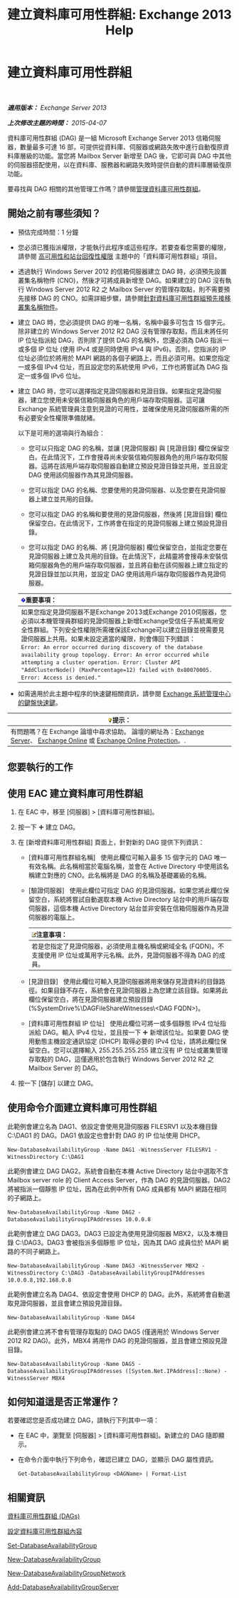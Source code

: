 ﻿---
title: '建立資料庫可用性群組: Exchange 2013 Help'
TOCTitle: 建立資料庫可用性群組
ms:assetid: d6b98299-e203-488b-af73-50753fe152c8
ms:mtpsurl: https://technet.microsoft.com/zh-tw/library/Dd351172(v=EXCHG.150)
ms:contentKeyID: 50474354
ms.date: 05/21/2018
mtps_version: v=EXCHG.150
ms.translationtype: MT
---

# 建立資料庫可用性群組

 

_**適用版本：** Exchange Server 2013_

_**上次修改主題的時間：** 2015-04-07_

資料庫可用性群組 (DAG) 是一組 Microsoft Exchange Server 2013 信箱伺服器，數量最多可達 16 部，可提供從資料庫、伺服器或網路失敗中進行自動復原資料庫層級的功能。當您將 Mailbox Server 新增至 DAG 後，它即可與 DAG 中其他的伺服器搭配使用，以在資料庫、服務器和網路失敗時提供自動的資料庫層級復原功能。

要尋找與 DAG 相關的其他管理工作嗎？請參閱[管理資料庫可用性群組](managing-database-availability-groups-exchange-2013-help.md)。

## 開始之前有哪些須知？

  - 預估完成時間：1 分鐘

  - 您必須已獲指派權限，才能執行此程序或這些程序。若要查看您需要的權限，請參閱 [高可用性和站台回復性權限](high-availability-and-site-resilience-permissions-exchange-2013-help.md) 主題中的「資料庫可用性群組」項目。

  - 透過執行 Windows Server 2012 的信箱伺服器建立 DAG 時，必須預先設置叢集名稱物件 (CNO)，然後才可將成員新增至 DAG。如果建立的 DAG 沒有執行 Windows Server 2012 R2 之 Mailbox Server 的管理存取點，則不需要預先接移 DAG 的 CNO。如需詳細步驟，請參閱[針對資料庫可用性群組預先接移叢集名稱物件](pre-stage-the-cluster-name-object-for-a-database-availability-group-exchange-2013-help.md)。

  - 建立 DAG 時，您必須提供 DAG 的唯一名稱，名稱中最多可包含 15 個字元。除非建立的 Windows Server 2012 R2 DAG 沒有管理存取點，而且未將任何 IP 位址指派給 DAG，否則除了提供 DAG 的名稱外，您還必須為 DAG 指派一或多個 IP 位址 (使用 IPv4 或是同時使用 IPv4 與 IPv6)。否則，您指派的 IP 位址必須位於將用於 MAPI 網路的各個子網路上，而且必須可用。如果您指定一或多個 IPv4 位址，而且設定您的系統使用 IPv6，工作也將嘗試為 DAG 指定一或多個 IPv6 位址。

  - 建立 DAG 時，您可以選擇指定見證伺服器和見證目錄。如果指定見證伺服器，建立您使用未安裝信箱伺服器角色的用戶端存取伺服器。這可讓 Exchange 系統管理員注意到見證的可用性，並確保使用見證伺服器所需的所有必要安全性權限準備就緒。
    
    以下是可用的選項與行為組合：
    
      - 您可以只指定 DAG 的名稱，並讓 \[見證伺服器\] 與 \[見證目錄\] 欄位保留空白。在此情況下，工作會搜尋尚未安裝信箱伺服器角色的用戶端存取伺服器。這將在該用戶端存取伺服器自動建立預設見證目錄並共用，並且設定 DAG 使用該伺服器作為其見證伺服器。
    
      - 您可以指定 DAG 的名稱、您要使用的見證伺服器、以及您要在見證伺服器上建立並共用的目錄。
    
      - 您可以指定 DAG 的名稱和要使用的見證伺服器，然後將 \[見證目錄\] 欄位保留空白。在此情況下，工作將會在指定的見證伺服器上建立預設見證目錄。
    
      - 您可以指定 DAG 的名稱、將 \[見證伺服器\] 欄位保留空白，並指定您要在見證伺服器上建立及共用的目錄。在此情況下，此精靈將會搜尋未安裝信箱伺服器角色的用戶端存取伺服器，並且將自動在該伺服器上建立指定的見證目錄並加以共用，並設定 DAG 使用該用戶端存取伺服器作為見證伺服器。
    
    <table>
    <thead>
    <tr class="header">
    <th><img src="images/Bb124558.important(EXCHG.150).gif" title="重要事項" alt="重要事項" />重要事項：</th>
    </tr>
    </thead>
    <tbody>
    <tr class="odd">
    <td>如果您指定見證伺服器不是Exchange 2013或Exchange 2010伺服器，您必須以本機管理員群組的見證伺服器上新增Exchange受信任子系統萬用安全性群組。下列安全性權限所需確保該Exchange可以建立目錄並視需要見證伺服器上共用。如果未設定適當的權限，則會傳回下列錯誤：<br />
    <code>Error: An error occurred during discovery of the database availability group topology. Error: An error occurred while attempting a cluster operation. Error: Cluster API &quot;AddClusterNode() (MaxPercentage=12) failed with 0x80070005. Error: Access is denied.&quot;</code></td>
    </tr>
    </tbody>
    </table>


  - 如需適用於此主題中程序的快速鍵相關資訊，請參閱 [Exchange 系統管理中心的鍵盤快速鍵](keyboard-shortcuts-in-the-exchange-admin-center-exchange-online-protection-help.md)。

<table>
<thead>
<tr class="header">
<th><img src="images/Bb124558.tip(EXCHG.150).gif" title="提示" alt="提示" />提示：</th>
</tr>
</thead>
<tbody>
<tr class="odd">
<td>有問題嗎？在 Exchange 論壇中尋求協助。 論壇的網址為：<a href="https://go.microsoft.com/fwlink/p/?linkid=60612">Exchange Server</a>、 <a href="https://go.microsoft.com/fwlink/p/?linkid=267542">Exchange Online</a> 或 <a href="https://go.microsoft.com/fwlink/p/?linkid=285351">Exchange Online Protection</a>。.</td>
</tr>
</tbody>
</table>


## 您要執行的工作

## 使用 EAC 建立資料庫可用性群組

1.  在 EAC 中，移至 \[伺服器\] \> \[資料庫可用性群組\]。

2.  按一下 ![加入圖示](images/JJ218640.c1e75329-d6d7-4073-a27d-498590bbb558(EXCHG.150).gif "加入圖示") 建立 DAG。

3.  在 \[新增資料庫可用性群組\] 頁面上，針對新的 DAG 提供下列資訊：
    
      - \[資料庫可用性群組名稱\]   使用此欄位可輸入最多 15 個字元的 DAG 唯一有效名稱。此名稱相當於電腦名稱，並會在 Active Directory 中使用該名稱建立對應的 CNO。此名稱將是 DAG 的名稱及基礎叢級的名稱。
    
      - \[驗證伺服器\]   使用此欄位可指定 DAG 的見證伺服器。如果您將此欄位保留空白，系統將嘗試自動選取本機 Active Directory 站台中的用戶端存取伺服器，這個本機 Active Directory 站台並非安裝在信箱伺服器作為見證伺服器的電腦上。
        
        <table>
        <thead>
        <tr class="header">
        <th><img src="images/Bb124558.note(EXCHG.150).gif" title="注意事項" alt="注意事項" />注意事項：</th>
        </tr>
        </thead>
        <tbody>
        <tr class="odd">
        <td>若是您指定了見證伺服器，必須使用主機名稱或網域全名 (FQDN)。不支援使用 IP 位址或萬用字元名稱。此外，見證伺服器不得為 DAG 的成員。</td>
        </tr>
        </tbody>
        </table>
    
      - \[見證目錄\]   使用此欄位可輸入見證伺服器將用來儲存見證資料的目錄路徑。如果目錄不存在，系統會在見證伺服器上為您建立該目錄。如果將此欄位保留空白，將在見證伺服器建立預設目錄 (%SystemDrive%\\DAGFileShareWitnesses\\\<DAG FQDN\>)。
    
      - \[資料庫可用性群組 IP 位址\]   使用此欄位可將一或多個靜態 IPv4 位址指派給 DAG。輸入 IPv4 位址，並且按一下 ![加入圖示](images/JJ218640.c1e75329-d6d7-4073-a27d-498590bbb558(EXCHG.150).gif "加入圖示") 新增該位址。如果要 DAG 使用動態主機設定通訊協定 (DHCP) 取得必要的 IPv4 位址，請將此欄位保留空白。您可以選擇輸入 255.255.255.255 建立沒有 IP 位址或叢集管理存取點的 DAG，這僅適用於包含執行 Windows Server 2012 R2 之 Mailbox Server 的 DAG。

4.  按一下 \[儲存\] 以建立 DAG。

## 使用命令介面建立資料庫可用性群組

此範例會建立名為 DAG1、依設定會使用見證伺服器 FILESRV1 以及本機目錄 C:\\DAG1 的 DAG。DAG1 依設定也會針對 DAG 的 IP 位址使用 DHCP。

    New-DatabaseAvailabilityGroup -Name DAG1 -WitnessServer FILESRV1 -WitnessDirectory C:\DAG1

此範例會建立 DAG DAG2。系統會自動在本機 Active Directory 站台中選取不含 Mailbox server role 的 Client Access Server，作為 DAG 的見證伺服器。DAG2 將被指派一個靜態 IP 位址，因為在此例中所有 DAG 成員都有 MAPI 網路在相同的子網路上。

    New-DatabaseAvailabilityGroup -Name DAG2 -DatabaseAvailabilityGroupIPAddresses 10.0.0.8

此範例會建立 DAG DAG3。DAG3 已設定為使用見證伺服器 MBX2，以及本機目錄 C:\\DAG3。DAG3 會被指派多個靜態 IP 位址，因為其 DAG 成員位於 MAPI 網路的不同子網路上。

    New-DatabaseAvailabilityGroup -Name DAG3 -WitnessServer MBX2 -WitnessDirectory C:\DAG3 -DatabaseAvailabilityGroupIPAddresses 10.0.0.8,192.168.0.8

此範例會建立名為 DAG4、依設定會使用 DHCP 的 DAG。此外，系統將會自動選取見證伺服器，並且會建立預設見證目錄。

    New-DatabaseAvailabilityGroup -Name DAG4

此範例會建立將不會有管理存取點的 DAG DAG5 (僅適用於 Windows Server 2012 R2 DAG)。此外，MBX4 將用作 DAG 的見證伺服器，並且會建立預設見證目錄。

    New-DatabaseAvailabilityGroup -Name DAG5 -DatabaseAvailabilityGroupIPAddresses ([System.Net.IPAddress]::None) -WitnessServer MBX4

## 如何知道這是否正常運作？

若要確認您是否成功建立 DAG，請執行下列其中一項：

  - 在 EAC 中，瀏覽至 \[伺服器\] \> \[資料庫可用性群組\]。新建立的 DAG 隨即顯示。

  - 在命令介面中執行下列命令，確認已建立 DAG，並顯示 DAG 屬性資訊。
    
        Get-DatabaseAvailabilityGroup <DAGName> | Format-List

## 相關資訊

[資料庫可用性群組 (DAGs)](database-availability-groups-dags-exchange-2013-help.md)

[設定資料庫可用性群組內容](configure-database-availability-group-properties-exchange-2013-help.md)

[Set-DatabaseAvailabilityGroup](https://technet.microsoft.com/zh-tw/library/dd297934\(v=exchg.150\))

[New-DatabaseAvailabilityGroup](https://technet.microsoft.com/zh-tw/library/dd351107\(v=exchg.150\))

[New-DatabaseAvailabilityGroupNetwork](https://technet.microsoft.com/zh-tw/library/dd335225\(v=exchg.150\))

[Add-DatabaseAvailabilityGroupServer](https://technet.microsoft.com/zh-tw/library/dd298049\(v=exchg.150\))

